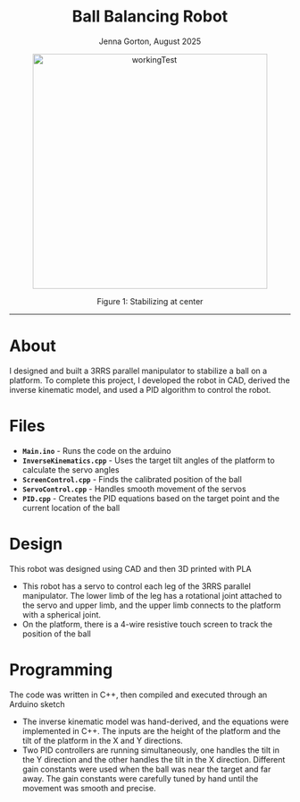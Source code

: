 <h1 align="center">Ball Balancing Robot</h1>
<p align="center">Jenna Gorton, August 2025</p>


<p align="center">
  <img src="https://github.com/user-attachments/assets/fe2f6cdb-b272-48fe-b524-41fdfa31bff9"
       alt="workingTest" width="420">
</p>
<p align="center">Figure 1: Stabilizing at center</p>

 
-----

About 
= 
I designed and built a 3RRS parallel manipulator to stabilize a ball on a platform. To complete this project, I developed the robot in CAD, derived the inverse kinematic model, and used a PID algorithm to control the robot.

Files
=
- **`Main.ino`** - Runs the code on the arduino
- **`InverseKinematics.cpp`** - Uses the target tilt angles of the platform to calculate the servo angles
- **`ScreenControl.cpp`** - Finds the calibrated position of the ball
- **`ServoControl.cpp`** - Handles smooth movement of the servos
- **`PID.cpp`** - Creates the PID equations based on the target point and the current location of the ball


Design
=
This robot was designed using CAD and then 3D printed with PLA
- This robot has a servo to control each leg of the 3RRS parallel manipulator. The lower limb of the leg has a rotational joint attached to the servo and upper limb, and the upper limb connects to the platform with a spherical joint.
- On the platform, there is a 4-wire resistive touch screen to track the position of the ball

Programming
=
The code was written in C++, then compiled and executed through an Arduino sketch
- The inverse kinematic model was hand-derived, and the equations were implemented in C++. The inputs are the height of the platform and the tilt of the platform in the X and Y directions.
- Two PID controllers are running simultaneously, one handles the tilt in the Y direction and the other handles the tilt in the X direction. Different gain constants were used when the ball was near the target and far away. The gain constants were carefully tuned by hand until the movement was smooth and precise.


